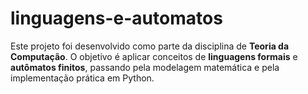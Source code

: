# linguagens-e-automatos
 Este projeto foi desenvolvido como parte da disciplina de **Teoria da Computação**.   O objetivo é aplicar conceitos de **linguagens formais** e **autômatos finitos**, passando pela modelagem matemática e pela implementação prática em Python.
